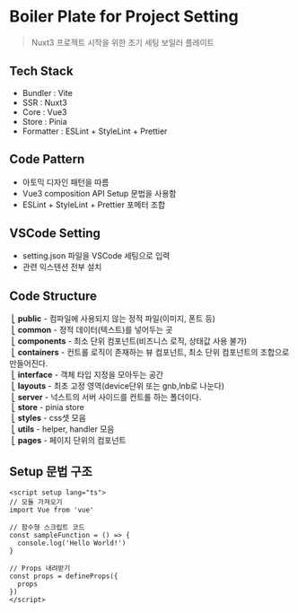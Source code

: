 # Boiler Plate for Project Setting

> Nuxt3 프로젝트 시작을 위한 초기 세팅 보일러 플레이트

## Tech Stack
- Bundler : Vite
- SSR : Nuxt3
- Core : Vue3
- Store : Pinia
- Formatter : ESLint + StyleLint + Prettier

## Code Pattern
- 아토믹 디자인 패턴을 따름
- Vue3 composition API Setup 문법을 사용함
- ESLint + StyleLint + Prettier 포메터 조합



## VSCode Setting
- setting.json 파일을 VSCode 세팅으로 입력
- 관련 익스텐션 전부 설치



## Code Structure
&nbsp;⎣&nbsp;**public** - 컴파일에 사용되지 않는 정적 파일(이미지, 폰트 등) <br/>
&nbsp;⎣&nbsp;**common** - 정적 데이터(텍스트)를 넣어두는 곳 <br/>
&nbsp;⎣&nbsp;**components** - 최소 단위 컴포넌트(비즈니스 로직, 상태값 사용 불가) <br/>
&nbsp;⎣&nbsp;**containers** - 컨트롤 로직이 존재하는 뷰 컴포넌트, 최소 단위 컴포넌트의 조합으로 만들어진다. <br/>
&nbsp;⎣&nbsp;**interface** - 객체 타입 지정을 모아두는 공간 <br/>
&nbsp;⎣&nbsp;**layouts** - 최초 고정 영역(device단위 또는 gnb,lnb로 나눈다) <br/>
&nbsp;⎣&nbsp;**server** - 넉스트의 서버 사이드를 컨트롤 하는 폴더이다. <br/>
&nbsp;⎣&nbsp;**store** - pinia store<br/>
&nbsp;⎣&nbsp;**styles** - css셋 모음<br/>
&nbsp;⎣&nbsp;**utils** - helper, handler 모음<br/>
&nbsp;⎣&nbsp;**pages** - 페이지 단위의 컴포넌트<br/>


## Setup 문법 구조

```vue
<script setup lang="ts">
// 모듈 가져오기
import Vue from 'vue'

// 함수형 스크립트 코드
const sampleFunction = () => {
  console.log('Hello World!')
}

// Props 내려받기
const props = defineProps({
  props
})
</script>
```
